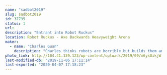 ```yaml
---
name: "sadbot2019"
slug: sadbot2019
id: 37795
status: 1
url: 
description: "Entrant into Robot Ruckus"
location: Robot Ruckus - Axe Backwards Heavyweight Arena
maker:
  - name: "Charles Guan"
    description: "Charles thinks robots are horrible but builds them anyways. MIT Mechanical Engineering, design instructor, BattleBots contestant, fine 80s van connoisseur, and co-founder of a drone company."
photo_link: http://104.41.139.123/wp-content/uploads/2019/09/m6ysUikjWfNM3xcqgZsF6XpX9LRs6HUI_edited.png
last-modified-db: "2019-11-06 17:11:14"
last-exported: "2020-04-07 17:18:23"
---
```

